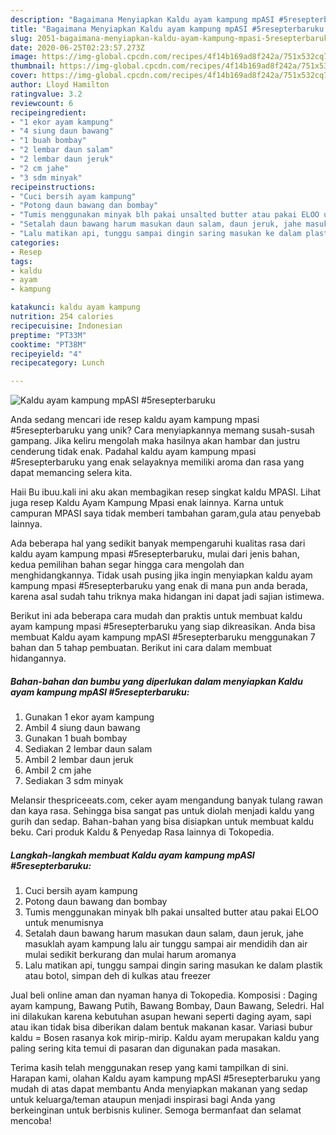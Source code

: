 ```yaml
---
description: "Bagaimana Menyiapkan Kaldu ayam kampung mpASI #5resepterbaruku Anti Gagal"
title: "Bagaimana Menyiapkan Kaldu ayam kampung mpASI #5resepterbaruku Anti Gagal"
slug: 2051-bagaimana-menyiapkan-kaldu-ayam-kampung-mpasi-5resepterbaruku-anti-gagal
date: 2020-06-25T02:23:57.273Z
image: https://img-global.cpcdn.com/recipes/4f14b169ad8f242a/751x532cq70/kaldu-ayam-kampung-mpasi-5resepterbaruku-foto-resep-utama.jpg
thumbnail: https://img-global.cpcdn.com/recipes/4f14b169ad8f242a/751x532cq70/kaldu-ayam-kampung-mpasi-5resepterbaruku-foto-resep-utama.jpg
cover: https://img-global.cpcdn.com/recipes/4f14b169ad8f242a/751x532cq70/kaldu-ayam-kampung-mpasi-5resepterbaruku-foto-resep-utama.jpg
author: Lloyd Hamilton
ratingvalue: 3.2
reviewcount: 6
recipeingredient:
- "1 ekor ayam kampung"
- "4 siung daun bawang"
- "1 buah bombay"
- "2 lembar daun salam"
- "2 lembar daun jeruk"
- "2 cm jahe"
- "3 sdm minyak"
recipeinstructions:
- "Cuci bersih ayam kampung"
- "Potong daun bawang dan bombay"
- "Tumis menggunakan minyak blh pakai unsalted butter atau pakai ELOO untuk menumisnya"
- "Setalah daun bawang harum masukan daun salam, daun jeruk, jahe masuklah ayam kampung lalu air tunggu sampai air mendidih dan air mulai sedikit berkurang dan mulai harum aromanya"
- "Lalu matikan api, tunggu sampai dingin saring masukan ke dalam plastik atau botol, simpan deh di kulkas atau freezer"
categories:
- Resep
tags:
- kaldu
- ayam
- kampung

katakunci: kaldu ayam kampung 
nutrition: 254 calories
recipecuisine: Indonesian
preptime: "PT33M"
cooktime: "PT38M"
recipeyield: "4"
recipecategory: Lunch

---
```



![Kaldu ayam kampung mpASI #5resepterbaruku](https://img-global.cpcdn.com/recipes/4f14b169ad8f242a/751x532cq70/kaldu-ayam-kampung-mpasi-5resepterbaruku-foto-resep-utama.jpg)

Anda sedang mencari ide resep kaldu ayam kampung mpasi #5resepterbaruku yang unik? Cara menyiapkannya memang susah-susah gampang. Jika keliru mengolah maka hasilnya akan hambar dan justru cenderung tidak enak. Padahal kaldu ayam kampung mpasi #5resepterbaruku yang enak selayaknya memiliki aroma dan rasa yang dapat memancing selera kita.

Haii Bu ibuu.kali ini aku akan membagikan resep singkat kaldu MPASI. Lihat juga resep Kaldu Ayam Kampung Mpasi enak lainnya. Karna untuk campuran MPASI saya tidak memberi tambahan garam,gula atau penyebab lainnya.

Ada beberapa hal yang sedikit banyak mempengaruhi kualitas rasa dari kaldu ayam kampung mpasi #5resepterbaruku, mulai dari jenis bahan, kedua pemilihan bahan segar hingga cara mengolah dan menghidangkannya. Tidak usah pusing jika ingin menyiapkan kaldu ayam kampung mpasi #5resepterbaruku yang enak di mana pun anda berada, karena asal sudah tahu triknya maka hidangan ini dapat jadi sajian istimewa.


Berikut ini ada beberapa cara mudah dan praktis untuk membuat kaldu ayam kampung mpasi #5resepterbaruku yang siap dikreasikan. Anda bisa membuat Kaldu ayam kampung mpASI #5resepterbaruku menggunakan 7 bahan dan 5 tahap pembuatan. Berikut ini cara dalam membuat hidangannya.

<!--inarticleads1-->

##### Bahan-bahan dan bumbu yang diperlukan dalam menyiapkan Kaldu ayam kampung mpASI #5resepterbaruku:

1. Gunakan 1 ekor ayam kampung
1. Ambil 4 siung daun bawang
1. Gunakan 1 buah bombay
1. Sediakan 2 lembar daun salam
1. Ambil 2 lembar daun jeruk
1. Ambil 2 cm jahe
1. Sediakan 3 sdm minyak


Melansir thespriceeats.com, ceker ayam mengandung banyak tulang rawan dan kaya rasa. Sehingga bisa sangat pas untuk diolah menjadi kaldu yang gurih dan sedap. Bahan-bahan yang bisa disiapkan untuk membuat kaldu beku. Cari produk Kaldu &amp; Penyedap Rasa lainnya di Tokopedia. 

<!--inarticleads2-->

##### Langkah-langkah membuat Kaldu ayam kampung mpASI #5resepterbaruku:

1. Cuci bersih ayam kampung
1. Potong daun bawang dan bombay
1. Tumis menggunakan minyak blh pakai unsalted butter atau pakai ELOO untuk menumisnya
1. Setalah daun bawang harum masukan daun salam, daun jeruk, jahe masuklah ayam kampung lalu air tunggu sampai air mendidih dan air mulai sedikit berkurang dan mulai harum aromanya
1. Lalu matikan api, tunggu sampai dingin saring masukan ke dalam plastik atau botol, simpan deh di kulkas atau freezer


Jual beli online aman dan nyaman hanya di Tokopedia. Komposisi : Daging ayam kampung, Bawang Putih, Bawang Bombay, Daun Bawang, Seledri. Hal ini dilakukan karena kebutuhan asupan hewani seperti daging ayam, sapi atau ikan tidak bisa diberikan dalam bentuk makanan kasar. Variasi bubur kaldu = Bosen rasanya kok mirip-mirip. Kaldu ayam merupakan kaldu yang paling sering kita temui di pasaran dan digunakan pada masakan. 

Terima kasih telah menggunakan resep yang kami tampilkan di sini. Harapan kami, olahan Kaldu ayam kampung mpASI #5resepterbaruku yang mudah di atas dapat membantu Anda menyiapkan makanan yang sedap untuk keluarga/teman ataupun menjadi inspirasi bagi Anda yang berkeinginan untuk berbisnis kuliner. Semoga bermanfaat dan selamat mencoba!
